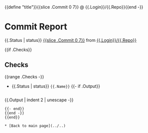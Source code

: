 {{define "title"}}{{slice .Commit 0 7}} @ {{.Login}}/{{.Repo}}{{end -}}
# Commit Report

{{.Status | status}} [{{slice .Commit 0 7}}](https://github.com/{{.Login}}/{{.Repo}}/commit/{{.Commit}}) from [{{.Login}}/{{.Repo}}](https://github.com/{{.Login}}/{{.Repo}})

{{if .Checks}}
## Checks

{{range .Checks -}}
* {{.Status | status}} `{{.Name}}`
  {{- if .Output}}
  ```text
{{.Output | indent 2 | unescape -}}
  ```
  {{- end}}
{{end -}}
{{end}}

* [Back to main page](../..)
